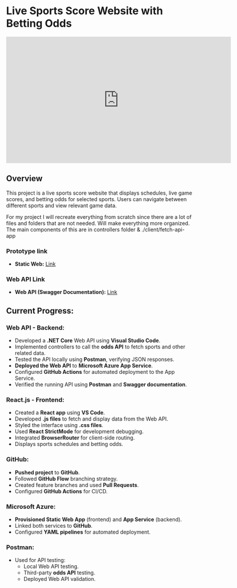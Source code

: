 # Live Sports Score Website with Betting Odds
<iframe id="kaltura_player" src='https://cdnapisec.kaltura.com/p/2370711/embedPlaykitJs/uiconf_id/54949472?iframeembed=true&amp;entry_id=1_nnzralrn&amp;config%5Bprovider%5D=%7B%22widgetId%22%3A%221_z5xz9xgd%22%7D&amp;config%5Bplayback%5D=%7B%22startTime%22%3A0%7D'  style="width: 608px;height: 342px;border: 0;" allowfullscreen webkitallowfullscreen mozAllowFullScreen allow="autoplay *; fullscreen *; encrypted-media *" sandbox="allow-downloads allow-forms allow-same-origin allow-scripts allow-top-navigation allow-pointer-lock allow-popups allow-modals allow-orientation-lock allow-popups-to-escape-sandbox allow-presentation allow-top-navigation-by-user-activation" title="MileStone1-Overview"></iframe>

## Overview
This project is a live sports score website that displays schedules, live game scores, and betting odds for selected sports. Users can navigate between different sports and view relevant game data.

For my project I will recreate everything from scratch since there are a lot of files and folders that are not needed. Will make everything more organized. The main components of this are in controllers folder & ./client/fetch-api-app
### Prototype link
- **Static Web:** [Link](https://thankful-river-07a417610.4.azurestaticapps.net/)

### Web API Link
- **Web API (Swagger Documentation):** [Link](https://dylan22-adfzeghfhsaqbvck.centralus-01.azurewebsites.net/swagger/index.html)

## Current Progress:

### Web API - Backend:
- Developed a **.NET Core** Web API using **Visual Studio Code**.
- Implemented controllers to call the **odds API** to fetch sports and other related data.
- Tested the API locally using **Postman**, verifying JSON responses.
- **Deployed the Web API** to **Microsoft Azure App Service**.
- Configured **GitHub Actions** for automated deployment to the App Service.
- Verified the running API using **Postman** and **Swagger documentation**.

### React.js - Frontend:
- Created a **React app** using **VS Code**.
- Developed **.js files** to fetch and display data from the Web API.
- Styled the interface using **.css files**.
- Used **React StrictMode** for development debugging.
- Integrated **BrowserRouter** for client-side routing.
- Displays sports schedules and betting odds.

### GitHub:
- **Pushed project** to **GitHub**.
- Followed **GitHub Flow** branching strategy.
- Created feature branches and used **Pull Requests**.
- Configured **GitHub Actions** for CI/CD.

### Microsoft Azure:
- **Provisioned Static Web App** (frontend) and **App Service** (backend).
- Linked both services to **GitHub**.
- Configured **YAML pipelines** for automated deployment.

### Postman:
- Used for API testing:
  - Local Web API testing.
  - Third-party **odds API** testing.
  - Deployed Web API validation.
